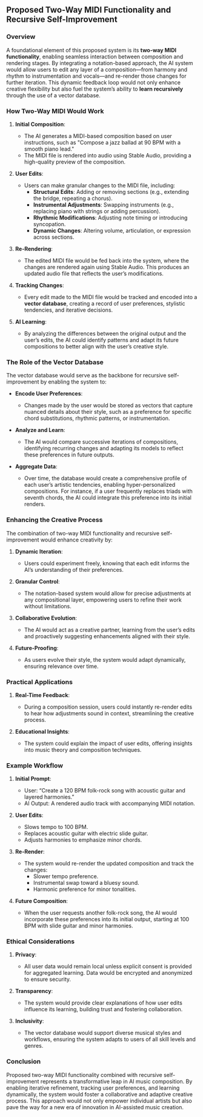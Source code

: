 ## Proposed Two-Way MIDI Functionality and Recursive Self-Improvement

### Overview

A foundational element of this proposed system is its **two-way MIDI functionality**, enabling seamless interaction between composition and rendering stages. By integrating a notation-based approach, the AI system would allow users to edit any layer of a composition—from harmony and rhythm to instrumentation and vocals—and re-render those changes for further iteration. This dynamic feedback loop would not only enhance creative flexibility but also fuel the system’s ability to **learn recursively** through the use of a vector database.

### How Two-Way MIDI Would Work

1. **Initial Composition**:
   - The AI generates a MIDI-based composition based on user instructions, such as "Compose a jazz ballad at 90 BPM with a smooth piano lead."
   - The MIDI file is rendered into audio using Stable Audio, providing a high-quality preview of the composition.

2. **User Edits**:
   - Users can make granular changes to the MIDI file, including:
     - **Structural Edits**: Adding or removing sections (e.g., extending the bridge, repeating a chorus).
     - **Instrumental Adjustments**: Swapping instruments (e.g., replacing piano with strings or adding percussion).
     - **Rhythmic Modifications**: Adjusting note timing or introducing syncopation.
     - **Dynamic Changes**: Altering volume, articulation, or expression across sections.

3. **Re-Rendering**:
   - The edited MIDI file would be fed back into the system, where the changes are rendered again using Stable Audio. This produces an updated audio file that reflects the user’s modifications.

4. **Tracking Changes**:
   - Every edit made to the MIDI file would be tracked and encoded into a **vector database**, creating a record of user preferences, stylistic tendencies, and iterative decisions.

5. **AI Learning**:
   - By analyzing the differences between the original output and the user’s edits, the AI could identify patterns and adapt its future compositions to better align with the user’s creative style.

### The Role of the Vector Database

The vector database would serve as the backbone for recursive self-improvement by enabling the system to:

- **Encode User Preferences**:
  - Changes made by the user would be stored as vectors that capture nuanced details about their style, such as a preference for specific chord substitutions, rhythmic patterns, or instrumentation.

- **Analyze and Learn**:
  - The AI would compare successive iterations of compositions, identifying recurring changes and adapting its models to reflect these preferences in future outputs.

- **Aggregate Data**:
  - Over time, the database would create a comprehensive profile of each user’s artistic tendencies, enabling hyper-personalized compositions. For instance, if a user frequently replaces triads with seventh chords, the AI could integrate this preference into its initial renders.

### Enhancing the Creative Process

The combination of two-way MIDI functionality and recursive self-improvement would enhance creativity by:

1. **Dynamic Iteration**:
   - Users could experiment freely, knowing that each edit informs the AI’s understanding of their preferences.

2. **Granular Control**:
   - The notation-based system would allow for precise adjustments at any compositional layer, empowering users to refine their work without limitations.

3. **Collaborative Evolution**:
   - The AI would act as a creative partner, learning from the user’s edits and proactively suggesting enhancements aligned with their style.

4. **Future-Proofing**:
   - As users evolve their style, the system would adapt dynamically, ensuring relevance over time.

### Practical Applications

1. **Real-Time Feedback**:
   - During a composition session, users could instantly re-render edits to hear how adjustments sound in context, streamlining the creative process.

2. **Educational Insights**:
   - The system could explain the impact of user edits, offering insights into music theory and composition techniques.

### Example Workflow

1. **Initial Prompt**:
   - User: “Create a 120 BPM folk-rock song with acoustic guitar and layered harmonies.”
   - AI Output: A rendered audio track with accompanying MIDI notation.

2. **User Edits**:
   - Slows tempo to 100 BPM.
   - Replaces acoustic guitar with electric slide guitar.
   - Adjusts harmonies to emphasize minor chords.

3. **Re-Render**:
   - The system would re-render the updated composition and track the changes:
     - Slower tempo preference.
     - Instrumental swap toward a bluesy sound.
     - Harmonic preference for minor tonalities.

4. **Future Composition**:
   - When the user requests another folk-rock song, the AI would incorporate these preferences into its initial output, starting at 100 BPM with slide guitar and minor harmonies.

### Ethical Considerations

1. **Privacy**:
   - All user data would remain local unless explicit consent is provided for aggregated learning. Data would be encrypted and anonymized to ensure security.

2. **Transparency**:
   - The system would provide clear explanations of how user edits influence its learning, building trust and fostering collaboration.

3. **Inclusivity**:
   - The vector database would support diverse musical styles and workflows, ensuring the system adapts to users of all skill levels and genres.

### Conclusion

Proposed two-way MIDI functionality combined with recursive self-improvement represents a transformative leap in AI music composition. By enabling iterative refinement, tracking user preferences, and learning dynamically, the system would foster a collaborative and adaptive creative process. This approach would not only empower individual artists but also pave the way for a new era of innovation in AI-assisted music creation.
